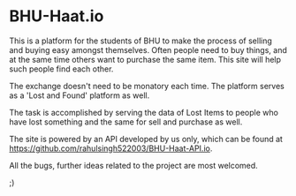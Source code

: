 # BHU-Haat.io
	
This is a platform for the students of BHU to make the process of selling and buying easy amongst themselves. Often people need to buy things, and at the same time others want to purchase the same item. This site will help such people find each other. 
	
The exchange doesn't need to be monatory each time. The platform serves as a 'Lost and Found' platform as well. 

The task is accomplished by serving the data of Lost Items to people who have lost something and the same for sell and purchase as well.

The site is powered by an API developed by us only, which can be found at https://github.com/rahulsingh522003/BHU-Haat-API.io.

All the bugs, further ideas related to the project are most welcomed.

;)
